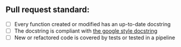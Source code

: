 ## Pull request standard:

- [ ] Every function created or modified has an up-to-date docstring
- [ ] The docstring is compliant with [the google style docstring](https://sphinxcontrib-napoleon.readthedocs.io/en/latest/example_google.html)
- [ ] New or refactored code is covered by tests or tested in a pipeline
